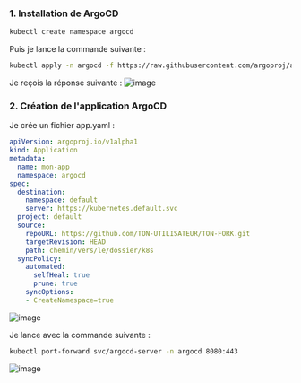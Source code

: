 ### 1. Installation de ArgoCD

```bash
kubectl create namespace argocd
```
Puis je lance la commande suivante : 
```bash
kubectl apply -n argocd -f https://raw.githubusercontent.com/argoproj/argo-cd/stable/manifests/install.yaml
```

Je reçois la réponse suivante : 
![image](https://github.com/user-attachments/assets/9d20dacb-8ae7-4942-b9c4-982c3ab2d47a)

### 2. Création de l'application ArgoCD

Je crée un fichier app.yaml :
```yaml
apiVersion: argoproj.io/v1alpha1
kind: Application
metadata:
  name: mon-app
  namespace: argocd
spec:
  destination:
    namespace: default
    server: https://kubernetes.default.svc
  project: default
  source:
    repoURL: https://github.com/TON-UTILISATEUR/TON-FORK.git
    targetRevision: HEAD
    path: chemin/vers/le/dossier/k8s
  syncPolicy:
    automated:
      selfHeal: true
      prune: true
    syncOptions:
    - CreateNamespace=true
```
![image](https://github.com/user-attachments/assets/31142150-f9e2-4101-a2ba-e51e13e83695)

Je lance avec la commande suivante : 
```bash
kubectl port-forward svc/argocd-server -n argocd 8080:443
```
![image](https://github.com/user-attachments/assets/77660295-3a93-41f1-ae8b-8acae996596d)
